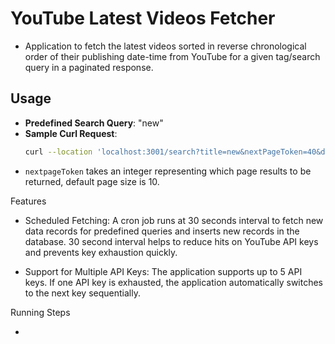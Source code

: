# YouTube Latest Videos Fetcher

- Application to fetch the latest videos sorted in reverse chronological order of their publishing date-time from YouTube for a given tag/search query in a paginated response.

## Usage

- **Predefined Search Query**: "new"
- **Sample Curl Request**:
  ```bash
  curl --location 'localhost:3001/search?title=new&nextPageToken=40&description=new'
- `nextpageToken` takes an integer representing which page results to be returned, default page size is 10.

Features

- Scheduled Fetching: A cron job runs at 30 seconds interval to fetch new data records for predefined queries and inserts new records in the database. 30 second interval helps to reduce hits on YouTube API keys and prevents key exhaustion quickly.

- Support for Multiple API Keys: The application supports up to 5 API keys. If one API key is exhausted, the application automatically switches to the next key sequentially.

Running Steps

- 
